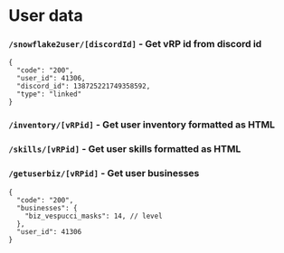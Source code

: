 # User data

### `/snowflake2user/[discordId]` - Get vRP id from discord id

```jsonc
{
  "code": "200",
  "user_id": 41306,
  "discord_id": 138725221749358592,
  "type": "linked"
}
```

### `/inventory/[vRPid]` - Get user inventory formatted as HTML

### `/skills/[vRPid]` - Get user skills formatted as HTML

### `/getuserbiz/[vRPid]` - Get user businesses

```jsonc
{
  "code": "200",
  "businesses": {
    "biz_vespucci_masks": 14, // level
  },
  "user_id": 41306
}
```